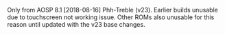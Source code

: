 Only from AOSP 8.1 [2018-08-16] Phh-Treble (v23). Earlier builds unusable due to touchscreen not working issue. Other ROMs also unusable for this reason until updated with the v23 base changes. 